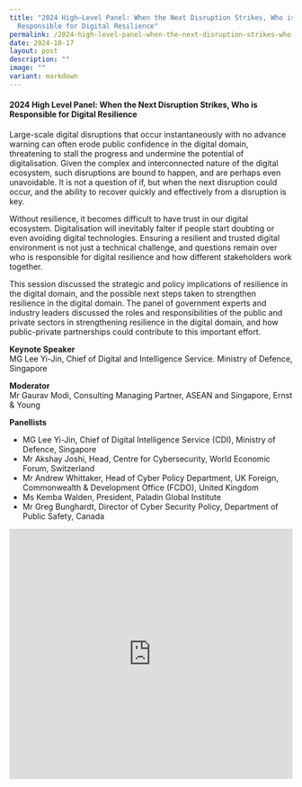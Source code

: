 ```yaml
---
title: "2024 High–Level Panel: When the Next Disruption Strikes, Who is
  Responsible for Digital Resilience"
permalink: /2024-high-level-panel-when-the-next-disruption-strikes-who-is-responsible-for-digital-resilience/
date: 2024-10-17
layout: post
description: ""
image: ""
variant: markdown
---
```

#### **2024 High Level Panel: When the Next Disruption Strikes, Who is Responsible for Digital Resilience**

Large-scale digital disruptions that occur instantaneously with no advance warning can often erode public confidence in the digital domain, threatening to stall the progress and undermine the potential of digitalisation. Given the complex and interconnected nature of the digital ecosystem, such disruptions are bound to happen, and are perhaps even unavoidable. It is not a question of if, but when the next disruption could occur, and the ability to recover quickly and effectively from a disruption is key.

Without resilience, it becomes difficult to have trust in our digital ecosystem. Digitalisation will inevitably falter if people start doubting or even avoiding digital technologies. Ensuring a resilient and trusted digital environment is not just a technical challenge, and questions remain over who is responsible for digital resilience and how different stakeholders work together.

This session discussed the strategic and policy implications of resilience in the digital domain, and the possible next steps taken to strengthen resilience in the digital domain. The panel of government experts and industry leaders discussed the roles and responsibilities of the public and private sectors in strengthening resilience in the digital domain, and how public-private partnerships could contribute to this important effort.

**Keynote Speaker**
<br>MG Lee Yi-Jin, Chief of Digital and Intelligence Service. Ministry of Defence, Singapore

**Moderator**
<br>Mr Gaurav Modi, Consulting Managing Partner, ASEAN and Singapore, Ernst &amp; Young

**Panellists**
* MG Lee Yi-Jin, Chief of Digital Intelligence Service (CDI), Ministry of Defence, Singapore
* Mr Akshay Joshi, Head, Centre for Cybersecurity, World Economic Forum, Switzerland
* Mr Andrew Whittaker, Head of Cyber Policy Department, UK Foreign, Commonwealth &amp; Development Office (FCDO), United Kingdom
* Ms Kemba Walden, President, Paladin Global Institute
* Mr Greg Bunghardt, Director of Cyber Security Policy, Department of Public Safety, Canada

<iframe allowfullscreen="" allow="accelerometer; autoplay; clipboard-write; encrypted-media; gyroscope; picture-in-picture; web-share" frameborder="0" title="YouTube video player" src="https://www.youtube.com/embed/BpfOmUB1uec?si=xVjHiGMntWT2cZke" width="100%" height="445"></iframe>